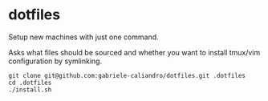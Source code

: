 # dotfiles

Setup new machines with just one command.

Asks what files should be sourced and whether you want to install tmux/vim configuration by symlinking.

    git clone git@github.com:gabriele-caliandro/dotfiles.git .dotfiles
    cd .dotfiles
    ./install.sh
